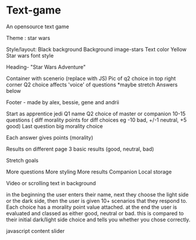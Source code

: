 # Text-game
An opensource text game


Theme : star wars

Style/layout:  Black background
	Background image-stars
	Text color Yellow
	Star wars font style
	
Heading- "Star Wars Adventure"

Container with scenerio (replace with JS)
Pic of q2 choice in top right corner
Q2 choice affects 'voice' of questions  *maybe stretch
Answers below

Footer - made by alex, bessie, gene and andrii

Start as apprentice jedi
Q1 name
Q2 choice of master or companion
10-15 questions ( diff morality points for diff choices eg -10 bad, +/-1 neutral, +5 good)
Last question big morality choice

Each answer gives points (morality)

Results on different page
3 basic results (good, neutral, bad)


Stretch goals

More questions
More styling
More results
Companion
Local storage

Video or scrolling text in background


in the beginning the user enters their name, next they choose the light side or the dark side, then the user is given 10+ scenarios that they respond to.  Each choice has a morality point value attached.  at the end the user is evaluated and classed as either good, neutral or bad.  this is compared to their initial dark/light side choice and tells you whether you chose correctly. 


javascript content slider
